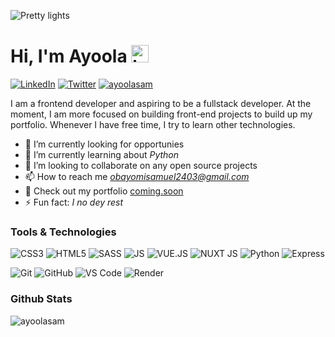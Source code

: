 ![Pretty lights](prettylights.gif)

# Hi, I'm Ayoola <img src="https://user-images.githubusercontent.com/1303154/88677602-1635ba80-d120-11ea-84d8-d263ba5fc3c0.gif" width="28px" height="28px" alt="hi">

[![LinkedIn](https://img.shields.io/badge/-LinkedIn-0A66C2?logo=linkedin&style=flat-square)](https://www.linkedin.com/in/ObayomiSamuel/)
[![Twitter](https://img.shields.io/badge/-Twitter-1DA1F2?logo=twitter&logoColor=white&style=flat-square)](https://twitter.com/obayomisamuel1)
[<img src="https://komarev.com/ghpvc/?username=ayoolasam&label=Profile%20views&color=0e75b6&style=flat" alt="ayoolasam" />](https://github.com/ayoolasam/ayoolasam)

I am a frontend developer and aspiring to be a fullstack developer. At the moment, I am more focused on building front-end projects to build up my portfolio. Whenever I have free time, I try to learn other technologies.

- 🔭 I’m currently looking for opportunies
- 🌱 I’m currently learning about _Python_
- 👯 I’m looking to collaborate on any open source projects
- 📫 How to reach me *obayomisamuel2403@gmail.com*
- 📁 Check out my portfolio [coming.soon](#)
- ⚡ Fun fact: _I no dey rest_

### Tools & Technologies

![CSS3](https://img.shields.io/badge/CSS3-1572B6?style=for-the-badge&logo=css3&logoColor=white)
![HTML5](https://img.shields.io/badge/HTML5-E34F26?style=for-the-badge&logo=html5&logoColor=white)
![SASS](https://img.shields.io/badge/Sass-CC6699?style=for-the-badge&logo=sass&logoColor=white)
![JS](https://img.shields.io/badge/JavaScript-323330?style=for-the-badge&logo=javascript&logoColor=F7DF1E)
![VUE.JS](https://img.shields.io/badge/Vue.js-35495E?style=for-the-badge&logo=vue.js&logoColor=4FC08D)
![NUXT JS](https://img.shields.io/badge/nuxt.js-00C58E?style=for-the-badge&logo=nuxtdotjs&logoColor=white)
![Python](https://img.shields.io/badge/Python-3572a5?style=for-the-badge&logo=python&logoColor=white)
![Express](https://img.shields.io/badge/Express.js-8cc141?style=for-the-badge&logo=expres.js&logoColor=white)

![Git](https://img.shields.io/badge/-Git-F05032?style=for-the-badge&logo=git&logoColor=white)
![GitHub](https://img.shields.io/badge/GitHub-100000?style=for-the-badge&logo=github&logoColor=white)
![VS Code](https://img.shields.io/badge/-VS%20Code-007ACC?style=for-the-badge&logo=visual%20studio%20code&logoColor=white)
![Render](https://img.shields.io/badge/Render-430098?style=for-the-badge&logo=render&logoColor=white)

### Github Stats

<img align="center" src="https://github-readme-stats.vercel.app/api?username=ayoolasam&show_icons=true&locale=en&theme=tokyonight&hide_border=true&count_private=true" alt="ayoolasam" />
